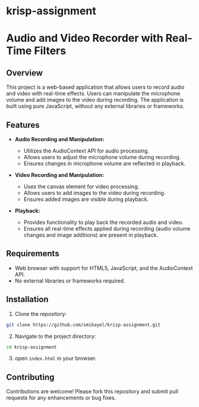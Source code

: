 # krisp-assignment

# Audio and Video Recorder with Real-Time Filters

## Overview

This project is a web-based application that allows users to record audio and video with real-time effects. Users can manipulate the microphone volume and add images to the video during recording. The application is built using pure JavaScript, without any external libraries or frameworks.

## Features

- **Audio Recording and Manipulation:**
  - Utilizes the AudioContext API for audio processing.
  - Allows users to adjust the microphone volume during recording.
  - Ensures changes in microphone volume are reflected in playback.

- **Video Recording and Manipulation:**
  - Uses the canvas element for video processing.
  - Allows users to add images to the video during recording.
  - Ensures added images are visible during playback.

- **Playback:**
  - Provides functionality to play back the recorded audio and video.
  - Ensures all real-time effects applied during recording (audio volume changes and image additions) are present in playback.

## Requirements

- Web browser with support for HTML5, JavaScript, and the AudioContext API.
- No external libraries or frameworks required.

## Installation

1. Clone the repository:
```bash
git clone https://github.com/smikayel/krisp-assignment.git
```
2. Navigate to the project directory:
```bash
cd krisp-assignment
```
3. open `index.html` in your browser.

## Contributing
Contributions are welcome! Please fork this repository and submit pull requests for any enhancements or bug fixes.